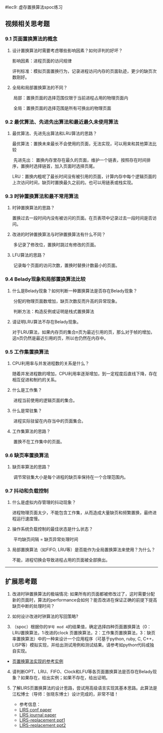 #lec9: 虚存置换算法spoc练习

## 视频相关思考题

### 9.1 页面置换算法的概念

1. 设计置换算法时需要考虑哪些影响因素？如何评判的好坏？

   影响因素：进程页面的访问规律

   评判标准：模拟页面置换行为，记录进程访问内存的页面轨迹，更少的缺页次数刚好。

2. 全局和局部置换算法的不同？

   ​	局部：置换页面的选择范围仅限于当前进程占用的物理页面内

   ​	全局：置换页面的选择范围是所有可换出的物理页面

### 9.2 最优算法、先进先出算法和最近最久未使用算法

1. 最优算法、先进先出算法和LRU算法的思路？

   ​	最优算法：置换未来最长不会使用的页面，无法实现，可以用来和其他算法比较

   ​	先进先出： 置换内存里存在最久的页面，维护一个链表，按照存在时间排序，置换时选择链首，加入页面时选择页尾。

   ​	LRU：置换内粗呢了最长时间没有被引用的页面，计算内存中每个逻辑页面的上次访问时间，缺页时置换最久之前的。也可以用链表或栈实现。

### 9.3 时钟置换算法和最不常用算法

1. 时钟置换算法的思路？

   ​	置换过去一段时间内没有被访问的页面。在页表项中记录过去一段时间是否访问。

2. 改进的时钟置换算法与时钟置换算法有什么不同？

   ​	多记录了修改位，置换时跳过有修改的页面。

3. LFU算法的思路？

   ​	记录每个页面的访问次数，置换时替换计数最小的页面。


### 9.4 Belady现象和局部置换算法比较

1. 什么是Belady现象？如何判断一种置换算法是否存在Belady现象？

   ​	分配的物理页面数增加，缺页次数反而升高的异常现象。

   ​	判断方法：构造反例或证明是栈式置换算法

2. 请证明LRU算法不存在Belady现象。

   ​	对于LRU算法，如果内存页的集合n页为最近引用的页，那么对于帧的增加，这n页仍然是最近引用的页，所以也仍然在内存中。

### 9.5 工作集置换算法

1. CPU利用率与并发进程数的关系是什么？

   ​	随着并发进程数的增加，CPU利用率逐渐增加，到一定程度后直线下降，存在相互促进和制约的关系。

2. 什么是工作集？

   ​	进程当前使用的逻辑页面的集合。

3. 什么是常驻集？

   ​	进程实际驻留在内存当中的页面集合。

4. 工作集算法的思路？

   ​	置换不在工作集中的页面。

### 9.6 缺页率置换算法

1. 缺页率算法的思路？

   ​	调节常驻集大小是每个进程的缺页率保持在一个合理范围内。

### 9.7 抖动和负载控制

1. 什么是虚拟内存管理的抖动现象？

   ​	进程物理页面太少，不能包含工作集，从而造成大量缺页和频繁置换，最终进程运行速度慢。

2. 操作系统负载控制的最佳状态是什么状态？

   ​	平均缺页间隔 = 缺页异常处理时间

3. 局部置换算法（如FIFO, LRU等）是否能作为全局置换算法来使用？为什么？

   不能，进程切换会导致进程占用的页面被全部换出。

----

## 扩展思考题

1.  改进时钟置换算法的极端情况: 如果所有的页面都被修改过了，这时需要分配新的页面时，算法的performance会如何？能否改进在保证正确的前提下提高缺页中断的处理时间？

2.  如何设计改进时钟算法的写回策略?

3. （spoc）根据你的`学号 mod 4`的结果值，确定选择四种页面置换算法（0：LRU置换算法，1:改进的clock 页置换算法，2：工作集页置换算法，3：缺页率置换算法）中的一种来设计一个应用程序（可基于python, ruby, C, C++，LISP等）模拟实现，并给出测试用例和测试结果。请参考如python代码或独自实现。
 - [页置换算法实现的参考实例](https://github.com/chyyuu/ucore_lab/blob/master/related_info/lab3/page-replacement-policy.py)     

4. 请判断OPT、LRU、FIFO、Clock和LFU等各页面置换算法是否存在Belady现象？如果存在，给出实例；如果不存在，给出证明。

5. 了解LIRS页置换算法的设计思路，尝试用高级语言实现其基本思路。此算法是江松博士（导师：张晓东博士）设计完成的，非常不错！
	- 参考信息：
 	- [LIRS conf paper](http://www.ece.eng.wayne.edu/~sjiang/pubs/papers/jiang02_LIRS.pdf)
	 - [LIRS journal paper](http://www.ece.eng.wayne.edu/~sjiang/pubs/papers/jiang05_LIRS.pdf)
	 - [LIRS-replacement ppt1](http://dragonstar.ict.ac.cn/course_09/XD_Zhang/(6)-LIRS-replacement.pdf)
	 - [LIRS-replacement ppt2](http://www.ece.eng.wayne.edu/~sjiang/Projects/LIRS/sig02.ppt)
